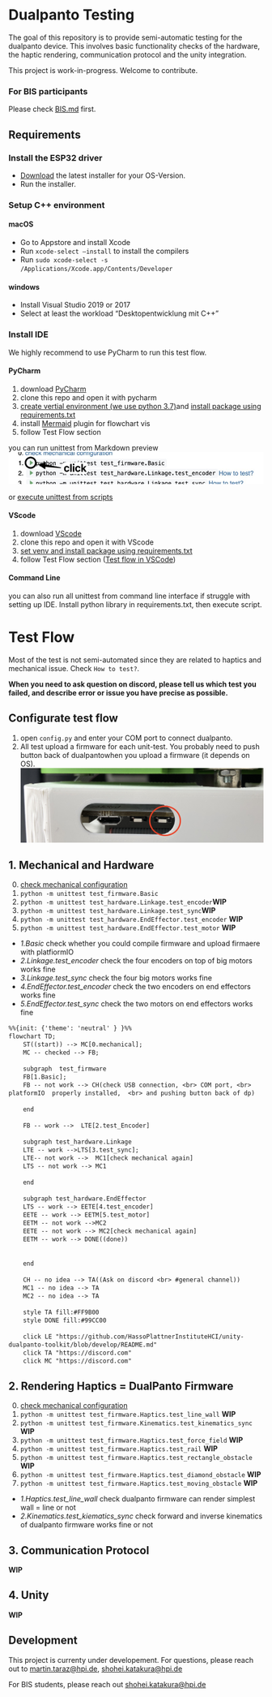 # Dualpanto Testing

The goal of this repository is to provide semi-automatic testing for the dualpanto device. This involves basic functionality checks of the hardware, the haptic rendering, communication protocol and the unity integration.

This project is work-in-progress. Welcome to contribute.
### For BIS participants
Please check [BIS.md](BIS.md) first.


## Requirements
### Install the ESP32 driver
- [Download](https://www.silabs.com/developers/usb-to-uart-bridge-vcp-drivers?tab=downloads) the latest installer for your OS-Version.
- Run the installer.

### Setup C++ environment

#### macOS
 - Go to Appstore and install Xcode
 - Run `xcode-select –install` to install the compilers
 - Run `sudo xcode-select -s /Applications/Xcode.app/Contents/Developer`

#### windows
 - Install Visual Studio 2019 or 2017
 - Select at least the workload “Desktopentwicklung mit C++”

### Install IDE
We highly recommend to use PyCharm to run this test flow.
#### PyCharm
1. download [PyCharm](https://www.jetbrains.com/community/education/#students)
2. clone this repo and open it with pycharm
3. [create vertial environment (we use python 3.7)](https://www.jetbrains.com/help/pycharm/creating-virtual-environment.html)and [install package using requirements.txt](https://www.jetbrains.com/help/pycharm/managing-dependencies.html)
4. install [Mermaid](https://plugins.jetbrains.com/plugin/20146-mermaid) plugin for flowchart vis
5. follow Test Flow section

you can run  unittest from Markdown preview 
![markdown](./resources/execute.jpg)

or [execute unittest from scripts](https://www.jetbrains.com/help/pycharm/testing-your-first-python-application.html#create-test)
#### VScode
1. download [VScode](https://code.visualstudio.com/)
2. clone this repo and open it with VScode
3. [set venv and install package using requirements.txt](https://code.visualstudio.com/docs/python/environments) 
4. follow Test Flow section ([Test flow in VSCode](https://code.visualstudio.com/docs/python/testing))

#### Command Line
you can also run all unittest from command line interface if struggle with setting up IDE. Install python library in requirements.txt, then execute script.

# Test Flow
Most of the test is not semi-automated since they are related to haptics and mechanical issue. Check `How to test?`.

**When you need to ask question on discord, please tell us which test you failed, and describe error or issue you have precise as possible.**


## Configurate test flow

1. open `config.py` and enter your COM port to connect dualpanto.
2. All test upload a firmware for each unit-test. You probably need to push button back of dualpantowhen you upload a firmware (it depends on OS).
![swith](./resources/dualpanto_switch.jpg)
   
## 1. Mechanical and Hardware

0.  [check mechanical configuration](physical_test/checklist.md)
1. `python -m unittest test_firmware.Basic`
2. `python -m unittest test_hardware.Linkage.test_encoder`**WIP**
3. `python -m unittest test_hardware.Linkage.test_sync`**WIP**
4. `python -m unittest test_hardware.EndEffector.test_encoder` **WIP**
5. `python -m unittest test_hardware.EndEffector.test_motor` **WIP**

- *1.Basic* check whether you could compile firmware and upload firmaere with platfiormIO
- *2.Linkage.test_encoder* check the four encoders on top of big motors works fine
- *3.Linkage.test_sync* check the four big motors works fine
- *4.EndEffector.test_encoder* check the two encoders on end effectors works fine
- *5.EndEffector.test_sync* check the two motors on end effectors works fine

```mermaid
%%{init: {'theme': 'neutral' } }%%
flowchart TD;
    ST((start)) --> MC[0.mechanical];
    MC -- checked --> FB;
    
    subgraph  test_firmware
    FB[1.Basic];
    FB -- not work --> CH(check USB connection, <br> COM port, <br> platformIO  properly installed,  <br> and pushing button back of dp)
    
    end
    
    FB -- work -->  LTE[2.test_Encoder]

    subgraph test_hardware.Linkage
    LTE -- work -->LTS[3.test_sync];
    LTE-- not work -->  MC1[check mechanical again]
    LTS -- not work --> MC1
    
    end
    
    subgraph test_hardware.EndEffector
    LTS -- work --> EETE[4.test_encoder]
    EETE -- work --> EETM[5.test_motor]
    EETM -- not work -->MC2
    EETE -- not work --> MC2[check mechanical again]
    EETM -- work --> DONE((done))
   
    
    end
    
    CH -- no idea --> TA((Ask on discord <br> #general channel))
    MC1 -- no idea --> TA
    MC2 -- no idea --> TA
    
    style TA fill:#FF9B00
    style DONE fill:#99CC00
    
    click LE "https://github.com/HassoPlattnerInstituteHCI/unity-dualpanto-toolkit/blob/develop/README.md"
    click TA "https://discord.com"
    click MC "https://discord.com"
```

## 2. Rendering Haptics = DualPanto Firmware

0. [check mechanical configuration](physical_test/checklist.md)
1. `python -m unittest test_firmware.Haptics.test_line_wall` **WIP**
2. `python -m unittest test_firmware.Kinematics.test_kinematics_sync` **WIP**
3. `python -m unittest test_firmware.Haptics.test_force_field` **WIP**
4. `python -m unittest test_firmware.Haptics.test_rail` **WIP**
5. `python -m unittest test_firmware.Haptics.test_rectangle_obstacle` **WIP**
6. `python -m unittest test_firmware.Haptics.test_diamond_obstacle` **WIP**
7. `python -m unittest test_firmware.Haptics.test_moving_obstacle` **WIP**

- *1.Haptics.test_line_wall* check dualpanto firmware can render simplest wall = line or not
- *2.Kinematics.test_kiematics_sync* check forward and inverse kinematics of dualpanto firmware works fine or not


## 3. Communication Protocol

**WIP**

## 4. Unity

**WIP**


## Development
This project is currenty under developement. 
For questions, please reach out to martin.taraz@hpi.de, shohei.katakura@hpi.de

For BIS students, please reach out shohei.katakura@hpi.de
